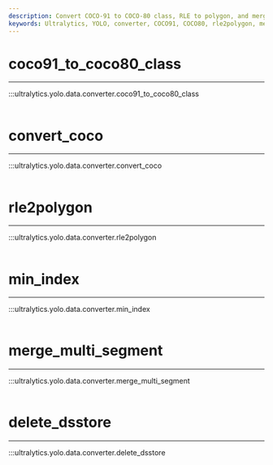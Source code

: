 ```yaml
---
description: Convert COCO-91 to COCO-80 class, RLE to polygon, and merge multi-segment images with Ultralytics YOLO data converter. Improve your object detection.
keywords: Ultralytics, YOLO, converter, COCO91, COCO80, rle2polygon, merge_multi_segment, annotations
---
```


# coco91_to_coco80_class
---
:::ultralytics.yolo.data.converter.coco91_to_coco80_class
<br><br>

# convert_coco
---
:::ultralytics.yolo.data.converter.convert_coco
<br><br>

# rle2polygon
---
:::ultralytics.yolo.data.converter.rle2polygon
<br><br>

# min_index
---
:::ultralytics.yolo.data.converter.min_index
<br><br>

# merge_multi_segment
---
:::ultralytics.yolo.data.converter.merge_multi_segment
<br><br>

# delete_dsstore
---
:::ultralytics.yolo.data.converter.delete_dsstore
<br><br>
